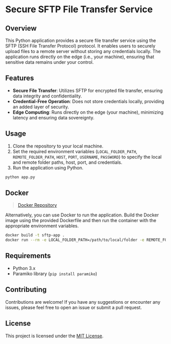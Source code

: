 # Secure SFTP File Transfer Service

## Overview

This Python application provides a secure file transfer service using the SFTP (SSH File Transfer Protocol) protocol. It enables users to securely upload files to a remote server without storing any credentials locally. The application runs directly on the edge (i.e., your machine), ensuring that sensitive data remains under your control.

## Features

- **Secure File Transfer**: Utilizes SFTP for encrypted file transfer, ensuring data integrity and confidentiality.
- **Credential-Free Operation**: Does not store credentials locally, providing an added layer of security.
- **Edge Computing**: Runs directly on the edge (your machine), minimizing latency and ensuring data sovereignty.

## Usage

1. Clone the repository to your local machine.
2. Set the required environment variables (`LOCAL_FOLDER_PATH`, `REMOTE_FOLDER_PATH`, `HOST`, `PORT`, `USERNAME`, `PASSWORD`) to specify the local and remote folder paths, host, port, and credentials.
3. Run the application using Python.

```bash
python app.py
```

## Docker

> [Docker Repository](https://hub.docker.com/r/mmaous/sftp-uploader)

Alternatively, you can use Docker to run the application. Build the Docker image using the provided Dockerfile and then run the container with the appropriate environment variables.

```bash
docker build -t sftp-app .
docker run --rm -e LOCAL_FOLDER_PATH=/path/to/local/folder -e REMOTE_FOLDER_PATH=/path/to/remote/folder -e HOST=my_host -e PORT=my_port -e USERNAME=my_username -e PASSWORD=my_password sftp-app
```

## Requirements

- Python 3.x
- Paramiko library (`pip install paramiko`)

## Contributing

Contributions are welcome! If you have any suggestions or encounter any issues, please feel free to open an issue or submit a pull request.

## License

This project is licensed under the [MIT License](LICENSE).
